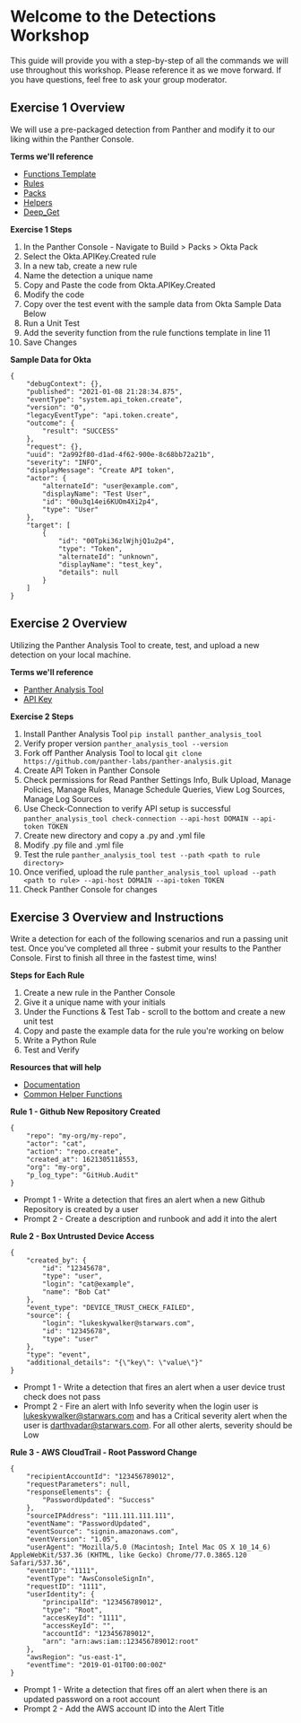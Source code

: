 # Welcome to the Detections Workshop
This guide will provide you with a step-by-step of all the commands we will use throughout this workshop. Please reference it as we move forward. If you have questions, feel free to ask your group moderator.




## Exercise 1 Overview
We will use a pre-packaged detection from Panther and modify it to our liking within the Panther Console.

**Terms we'll reference**
- [Functions Template](https://github.com/panther-labs/panther-analysis/blob/master/templates/example_rule.py)
- [Rules](https://docs.panther.com/writing-detections/rules)
- [Packs](https://docs.panther.com/writing-detections/detection-packs)
- [Helpers](https://docs.panther.com/writing-detections/globals?q=helpers)
- [Deep_Get](https://docs.panther.com/writing-detections/globals#deep_get)

**Exercise 1 Steps**
1. In the Panther Console - Navigate to Build > Packs > Okta Pack
2. Select the Okta.APIKey.Created rule 
3. In a new tab, create a new rule
4. Name the detection a unique name 
5. Copy and Paste the code from Okta.APIKey.Created 
6. Modify the code
7. Copy over the test event with the sample data from Okta Sample Data Below
8. Run a Unit Test 
9. Add the severity function from the rule functions template in line 11
10. Save Changes


**Sample Data for Okta**
```
{
	"debugContext": {},
	"published": "2021-01-08 21:28:34.875",
	"eventType": "system.api_token.create",
	"version": "0",
	"legacyEventType": "api.token.create",
	"outcome": {
		"result": "SUCCESS"
	},
	"request": {},
	"uuid": "2a992f80-d1ad-4f62-900e-8c68bb72a21b",
	"severity": "INFO",
	"displayMessage": "Create API token",
	"actor": {
		"alternateId": "user@example.com",
		"displayName": "Test User",
		"id": "00u3q14ei6KUOm4Xi2p4",
		"type": "User"
	},
	"target": [
		{
			"id": "00Tpki36zlWjhjQ1u2p4",
			"type": "Token",
			"alternateId": "unknown",
			"displayName": "test_key",
			"details": null
		}
	]
}
```








## Exercise 2 Overview
Utilizing the Panther Analysis Tool to create, test, and upload a new detection on your local machine. 


**Terms we'll reference**
- [Panther Analysis Tool](https://docs.panther.com/panther-developer-workflows/panther-analysis-tool#overview)
- [API Key](https://docs.panther.com/panther-developer-workflows/api#how-to-use-panthers-api)


**Exercise 2 Steps**
1. Install Panther Analysis Tool 
```pip install panther_analysis_tool```
2. Verify proper version 
```panther_analysis_tool --version```
3. Fork off Panther Analysis Tool to local 
```git clone https://github.com/panther-labs/panther-analysis.git```
4. Create API Token in Panther Console 
5. Check permissions for Read Panther Settings Info, Bulk Upload, Manage Policies, Manage Rules, Manage Schedule Queries, View Log Sources, Manage Log Sources
6. Use Check-Connection to verify API setup is successful
```panther_analysis_tool check-connection --api-host DOMAIN --api-token TOKEN```
6. Create new directory and copy a .py and .yml file
7. Modify .py file and .yml file
8. Test the rule
```panther_analysis_tool test --path <path to rule directory>```
9. Once verified, upload the rule
```panther_analysis_tool upload --path <path to rule> --api-host DOMAIN --api-token TOKEN```
10. Check Panther Console for changes









## Exercise 3 Overview and Instructions
Write a detection for each of the following scenarios and run a passing unit test. Once you've completed all three - submit your results to the Panther Console. First to finish all three in the fastest time, wins!

**Steps for Each Rule**
1. Create a new rule in the Panther Console
2. Give it a unique name with your initials
3. Under the Functions & Test Tab - scroll to the bottom and create a new unit test
4. Copy and paste the example data for the rule you're working on below
5. Write a Python Rule 
6. Test and Verify

**Resources that will help**
- [Documentation](https://docs.panther.com/)
- [Common Helper Functions](https://docs.panther.com/writing-detections/globals#common-helpers)


**Rule 1 - Github New Repository Created**
```
{
	"repo": "my-org/my-repo",
	"actor": "cat",
	"action": "repo.create",
	"created_at": 1621305118553,
	"org": "my-org",
	"p_log_type": "GitHub.Audit"
}
```

- Prompt 1 - Write a detection that fires an alert when a new Github Repository is created by a user 
- Prompt 2 - Create a description and runbook and add it into the alert





**Rule 2 - Box Untrusted Device Access**
```
{
	"created_by": {
		"id": "12345678",
		"type": "user",
		"login": "cat@example",
		"name": "Bob Cat"
	},
	"event_type": "DEVICE_TRUST_CHECK_FAILED",
	"source": {
		"login": "lukeskywalker@starwars.com",
		"id": "12345678",
		"type": "user"
	},
	"type": "event",
	"additional_details": "{\"key\": \"value\"}"
}
```



- Prompt 1 - Write a detection that fires an alert when a user device trust check does not pass
- Prompt 2 - Fire an alert with Info severity when the login user is lukeskywalker@starwars.com and has a Critical severity alert when the user is darthvadar@starwars.com. For all other alerts, severity should be Low



**Rule 3 - AWS CloudTrail - Root Password Change**
```
{
	"recipientAccountId": "123456789012",
	"requestParameters": null,
	"responseElements": {
		"PasswordUpdated": "Success"
	},
	"sourceIPAddress": "111.111.111.111",
	"eventName": "PasswordUpdated",
	"eventSource": "signin.amazonaws.com",
	"eventVersion": "1.05",
	"userAgent": "Mozilla/5.0 (Macintosh; Intel Mac OS X 10_14_6) AppleWebKit/537.36 (KHTML, like Gecko) Chrome/77.0.3865.120 Safari/537.36",
	"eventID": "1111",
	"eventType": "AwsConsoleSignIn",
	"requestID": "1111",
	"userIdentity": {
		"principalId": "123456789012",
		"type": "Root",
		"accesKeyId": "1111",
		"accessKeyId": "",
		"accountId": "123456789012",
		"arn": "arn:aws:iam::123456789012:root"
	},
	"awsRegion": "us-east-1",
	"eventTime": "2019-01-01T00:00:00Z"
}
```


- Prompt 1 - Write a detection that fires off an alert when there is an updated password on a root account 
- Prompt 2 - Add the AWS account ID into the Alert Title 


